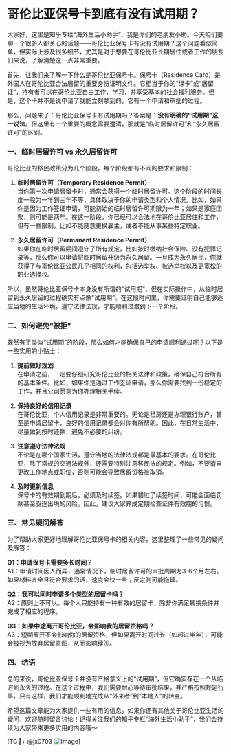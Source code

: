 # 哥伦比亚保号卡到底有没有试用期？

大家好，这里是知乎专栏“海外生活小助手”，我是你们的老朋友小助。今天咱们要聊一个很多人都关心的话题——哥伦比亚保号卡有没有试用期？这个问题看似简单，但实际上涉及很多细节，尤其是对于想要在哥伦比亚长期居住或者工作的朋友们来说，了解清楚这一点非常重要。

首先，让我们来了解一下什么是哥伦比亚保号卡。保号卡（Residence Card）是外国人在哥伦比亚合法居留的重要身份证明文件。它相当于你的“绿卡”或“居留证”，持有者可以在哥伦比亚自由工作、学习，并享受基本的社会福利服务。但是，这个卡并不是说申请了就能立刻拿到的，它有一个申请和审批的过程。

那么，问题来了：哥伦比亚保号卡有试用期吗？答案是：**没有明确的“试用期”这一说法**。但这里有一个重要的概念需要澄清，那就是“临时居留许可”和“永久居留许可”的区别。

### 一、临时居留许可 vs 永久居留许可

哥伦比亚的移民政策分为几个阶段，每个阶段都有不同的要求和限制：

1. **临时居留许可（Temporary Residence Permit）**  
   当你第一次申请居留卡时，通常会获得一个临时居留许可。这个阶段的时间长度一般为一年到三年不等，具体取决于你的申请类型和个人情况。比如，如果你是因为工作签证申请，可能初始的临时居留许可期限为一年；如果是家庭团聚，则可能是两年。在这一阶段，你已经可以合法地在哥伦比亚居住和工作，但有一些限制，比如不能随意更换雇主，或者不能从事某些特定职业。

2. **永久居留许可（Permanent Residence Permit）**  
   如果你在临时居留期间遵守了所有规定，比如按时缴纳社会保险、没有犯罪记录等，那么你可以申请将临时居留升级为永久居留。一旦成为永久居民，你就获得了与哥伦比亚公民几乎相同的权利，包括选举权、被选举权以及更宽松的职业选择权。

所以，虽然哥伦比亚保号卡本身没有所谓的“试用期”，但在实际操作中，从临时居留到永久居留的过程确实有点像“试用期”。在这段时间里，你需要证明自己能够适应当地的生活环境，遵守法律法规，才能顺利过渡到下一个阶段。

### 二、如何避免“被拒”

既然有了类似“试用期”的阶段，那么如何才能确保自己的申请顺利通过呢？以下是一些实用的小贴士：

1. **提前做好规划**  
   在申请之前，一定要仔细研究哥伦比亚的相关法律和政策，确保自己符合所有的基本条件。比如，如果你是通过工作签证申请，那么你需要找到一份稳定的工作，并且公司愿意为你办理相关手续。

2. **保持良好的信用记录**  
   在哥伦比亚，个人信用记录是非常重要的。无论是租房还是办理银行账户，甚至是申请居留卡，良好的信用记录都会对你有所帮助。因此，在日常生活中，尽量做到按时还款，避免不必要的纠纷。

3. **注意遵守法律法规**  
   不论是在哪个国家生活，遵守当地的法律法规都是最基本的要求。在哥伦比亚，除了常规的交通法规外，还需要特别注意移民法的规定。例如，不要擅自更改工作地点或职位，否则可能会导致居留资格被取消。

4. **及时更新信息**  
   保号卡的有效期到期后，必须及时续签。如果错过了续签时间，可能会面临罚款甚至驱逐出境的风险。因此，建议大家养成定期检查证件有效期的习惯。

### 三、常见疑问解答

为了帮助大家更好地理解哥伦比亚保号卡的相关内容，这里整理了一些常见的疑问及解答：

**Q1：申请保号卡需要多长时间？**  
A1：申请时间因人而异，通常情况下，临时居留许可的审批周期为3-6个月左右。如果材料齐全且符合要求的话，速度会快一些；反之则可能拖延。

**Q2：我可以同时申请多个类型的居留卡吗？**  
A2：原则上不可以。每个人只能持有一种有效的居留卡，除非你满足转换条件并完成了相应的程序。

**Q3：如果中途离开哥伦比亚，会影响我的居留资格吗？**  
A3：短期离开不会影响你的居留资格，但如果离开时间过长（如超过半年），可能会被视为放弃居留意图，从而影响续签。

### 四、结语

总的来说，哥伦比亚保号卡并没有严格意义上的“试用期”，但它确实存在一个从临时到永久的过程。在这个过程中，我们需要耐心等待审批结果，并严格按照规定行事。只有这样，我们才能顺利地完成从“外来者”到“本地人”的转变。

希望这篇文章能为大家提供一些有用的信息。如果你还有其他关于哥伦比亚生活的疑问，欢迎随时留言讨论！记得关注我们的知乎专栏“海外生活小助手”，我们会持续为大家带来更多实用的内容哦～

[TG💪+ @jx0703 ![Image](https://github.com/user-attachments/assets/dbca1d08-cadb-493c-b0ec-ad6f7a83f270)]